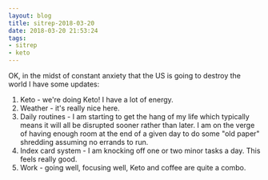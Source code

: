 ```yaml
---
layout: blog
title: sitrep-2018-03-20
date: 2018-03-20 21:53:24
tags:
- sitrep
- keto
---
```


OK, in the midst of constant anxiety that the US is going to destroy the world I have some updates:

1. Keto - we're doing Keto! I have a lot of energy.
1. Weather - it's really nice here.
1. Daily routines - I am starting to get the hang of my life which typically means it will all be disrupted sooner rather than later. I am on the verge of having enough room at the end of a given day to do some "old paper" shredding assuming no errands to run.
1. Index card system - I am knocking off one or two minor tasks a day. This feels really good.
1. Work - going well, focusing well, Keto and coffee are quite a combo.